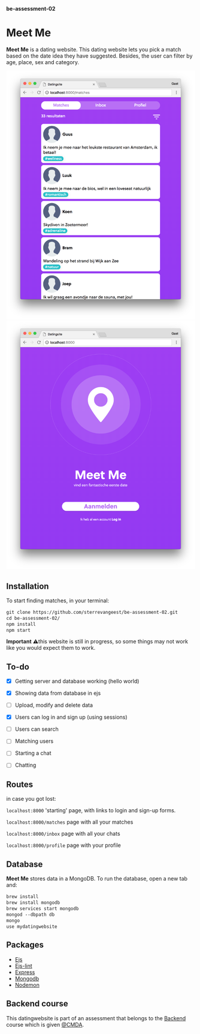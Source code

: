 **be-assessment-02**

# Meet Me

**Meet Me** is a dating website. This dating website lets you pick a match based on the date idea they have suggested. Besides, the user can filter by age, place, sex and category.

![screenhot](https://github.com/sterrevangeest/be-assessment-02/blob/master/Schermafbeelding%202018-04-08%20om%2021.37.20.png)
![screenhot](https://github.com/sterrevangeest/be-assessment-02/blob/master/Schermafbeelding%202018-04-08%20om%2021.37.35.png)

## Installation 

To start finding matches, in your terminal: 

```
git clone https://github.com/sterrevangeest/be-assessment-02.git
cd be-assessment-02/
npm install
npm start
```

**Important** :warning:this website is still in progress, so some things may not work like you would expect them to work.

## To-do

- [x] Getting server and database working (hello world)
- [x] Showing data from database in ejs
- [ ] Upload, modify and delete data
- [x] Users can log in and sign up (using sessions)
- [ ] Users can search
- [ ] Matching users
- [ ] Starting a chat
- [ ] Chatting


## Routes
in case you got lost: 

`localhost:8000` 'starting' page, with links to login and sign-up forms.

`localhost:8000/matches` page with all your matches

`localhost:8000/inbox` page with all your chats

`localhost:8000/profile` page with your profile

## Database 

**Meet Me** stores data in a MongoDB. 
To run the database, open a new tab and: 

```
brew install 
brew install mongodb
brew services start mongodb
mongod --dbpath db
mongo
use mydatingwebsite
```

## Packages 

- [Ejs](https://github.com/tj/ejs) 
- [Ejs-lint](https://github.com/RyanZim/EJS-Lint) 
- [Express](https://github.com/expressjs/express) 
- [Mongodb](https://github.com/mongodb/mongo) 
- [Nodemon](https://github.com/remy/nodemon) 

## Backend course

This datingwebsite is part of an assessment that belongs to the [Backend](https://github.com/cmda-be/course-17-18n) course which is given [@CMDA](https://github.com/cmda).













